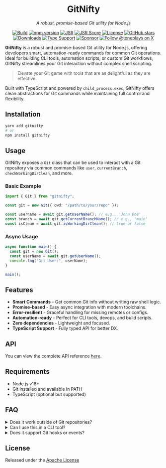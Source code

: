 <div align="center">

# GitNifty

_A robust, promise-based Git utility for Node.js_

[![Build](https://github.com/teneplaysofficial/gitnifty/actions/workflows/release.yml/badge.svg)](https://github.com/TenEplaysOfficial/gitnifty)
[![npm version](https://img.shields.io/npm/v/gitnifty.svg)](https://www.npmjs.com/package/gitnifty)
[![JSR](https://jsr.io/badges/@tene/gitnifty)](https://jsr.io/@tene/gitnifty)
[![JSR Score](https://jsr.io/badges/@tene/gitnifty/score)](https://jsr.io/@tene/gitnifty)
[![License](https://img.shields.io/github/license/TenEplaysOfficial/gitnifty.svg)](https://github.com/TenEplaysOfficial/gitnifty/blob/main/LICENSE)
[![GitHub stars](https://img.shields.io/github/stars/TenEplaysOfficial/gitnifty?style=flat)](https://github.com/TenEplaysOfficial/gitnifty/stargazers)
[![Downloads](https://img.shields.io/npm/dm/gitnifty)](https://www.npmjs.com/package/gitnifty)
[![Type Support](https://img.shields.io/badge/type-support-blue)](https://github.com/TenEplaysOfficial/gitnifty)
[![Sponsor](https://img.shields.io/badge/funding-sponsor-yellow)](https://github.com/sponsors/TenEplaysOfficial)
[![Follow @teneplays on X](https://img.shields.io/badge/follow-@teneplays-fff?logo=x)](https://x.com/teneplays)

</div>

**GitNifty** is a robust and promise-based Git utility for Node.js, offering developers smart, automation-ready commands for common Git operations. Ideal for building CLI tools, automation scripts, or custom Git workflows, GitNifty streamlines your Git interaction without complex shell scripting.

> Elevate your Git game with tools that are as delightful as they are effective.

Built with TypeScript and powered by `child_process.exec`, GitNifty offers clean abstractions for Git commands while maintaining full control and flexibility.

## Installation

```sh
yarn add gitnifty
# or
npm install gitnifty
```

## Usage

GitNifty exposes a `Git` class that can be used to interact with a Git repository via common commands like `user`, `currentBranch`, `checkWorkingDirClean`, and more.

### Basic Example

```ts
import { Git } from "gitnifty";

const git = new Git({ cwd: "/path/to/your/repo" });

const username = await git.getUserName(); // e.g., 'John Doe'
const branch = await git.getCurrentBranchName(); // e.g., 'main'
const isClean = await git.isWorkingDirClean(); // true or false
```

### Async Usage

```ts
async function main() {
  const git = new Git();
  const userName = await git.getUserName();
  console.log("Git User:", userName);
}

main();
```

## Features

- **Smart Commands** - Get common Git info without writing raw shell logic.
- **Promise-based** - Easy async integration with modern toolchains.
- **Error-resilient** - Graceful handling for missing remotes or configs.
- **Automation-ready** - Perfect for CLI tools, devops, and build scripts.
- **Zero dependencies** - Lightweight and focused.
- **TypeScript Support** - Fully typed API for better DX.

## API

You can view the complete API reference [here](https://TenEplaysOfficial.github.io/gitnifty).

## Requirements

- Node.js v18+
- Git installed and available in PATH
- TypeScript (optional but supported)

## FAQ

<details>
<summary>Does it work outside of Git repositories?</summary>
Some commands require a valid Git repository (.git folder). Others like git config may still work.
</details>

<details>
<summary>Can I use this in a CLI tool?</summary>
Yes! GitNifty is designed for CLI automation. You can use it in commander, yargs, or any script-based tool.
</details>

<details>
<summary>Does it support Git hooks or events?</summary>
Coming soon! GitNifty will support basic hook helpers and lifecycle execution.
</details>

## License

Released under the [Apache License](LICENSE)
